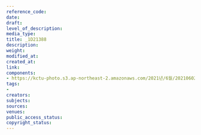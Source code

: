 ```yaml
---
reference_code: 
date: 
draft: 
level_of_description: 
media_type: 
title: _1D21388
description: 
weight: 
modified_at: 
created_at: 
link: 
components:
- https://kctu-photo.s3.ap-northeast-2.amazonaws.com/2021년/6월/20210602_산재처리+지연+근본+대책수립!+민주노총+결의대회/_1D21388.jpg
tags:
- 
creators: 
subjects: 
sources: 
venues: 
public_access_status: 
copyright_status: 
---
```

